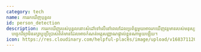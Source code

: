 ```yaml
---
category: tech
name: ការរកឃើញបុគ្គល
id: person_detection
description: ការរកឃើញរបស់បុគ្គលនោះសំដៅទៅលើនៅពេលដែលប្រព័ន្ធមួយអាចរកឃើញវត្តមានរបស់មនុស្សក្នុងរូបភាពឬវីដេអូហើយកំណត់កន្លែងដែលពួកគេស្ថិតនៅឬមានចំនួនប៉ុន្មាននៅក្នុងរូបភាពប៉ុន្តែមិនកំណត់អត្តសញ្ញាណបុគ្គលទេប៉ុន្តែមិនមានអត្តសញ្ញាណមនុស្សទេ។
  បច្ចេកវិទ្យាមិនរក្សាឬប្រើប្រាស់ព័ត៌មានដែលអាចកំណត់អត្តសញ្ញាណផ្ទាល់ខ្លួនណាមួយឡើយ។
icon: https://res.cloudinary.com/helpful-places/image/upload/v1683711208/dtpr-icons/tech/person_detection_szf3jn.svg
---
```

